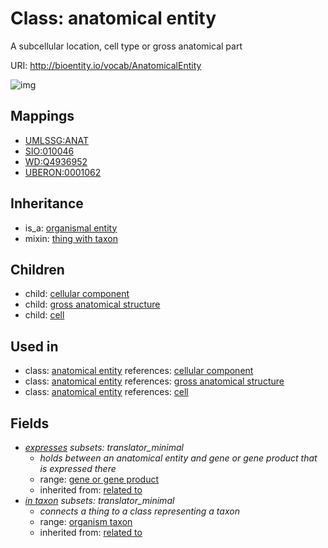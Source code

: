 # Class: anatomical entity


A subcellular location, cell type or gross anatomical part

URI: http://bioentity.io/vocab/AnatomicalEntity

![img](http://yuml.me/diagram/nofunky/class/\[OrganismalEntity]^-\[AnatomicalEntity],%20\[AnatomicalEntity]^-\[Cell],%20\[AnatomicalEntity]^-\[CellularComponent],%20\[AnatomicalEntity]^-\[GrossAnatomicalStructure],%20\[AnatomicalEntity]-%20expresses%20%3F>\[GeneOrGeneProduct],%20\[AnatomicalEntity]-%20in_taxon%20%3F>\[OrganismTaxon],%20\[AnatomicalEntity]uses%20-.->\[ThingWithTaxon],%20)
## Mappings

 * [UMLSSG:ANAT](http://purl.obolibrary.org/obo/UMLSSG_ANAT)
 * [SIO:010046](http://semanticscience.org/resource/SIO_010046)
 * [WD:Q4936952](http://purl.obolibrary.org/obo/WD_Q4936952)
 * [UBERON:0001062](http://purl.obolibrary.org/obo/UBERON_0001062)
## Inheritance

 *  is_a: [organismal entity](OrganismalEntity.md)
 *  mixin: [thing with taxon](ThingWithTaxon.md)
## Children

 *  child: [cellular component](CellularComponent.md)
 *  child: [gross anatomical structure](GrossAnatomicalStructure.md)
 *  child: [cell](Cell.md)
## Used in

 *  class: [anatomical entity](AnatomicalEntity.md) references: [cellular component](CellularComponent.md)
 *  class: [anatomical entity](AnatomicalEntity.md) references: [gross anatomical structure](GrossAnatomicalStructure.md)
 *  class: [anatomical entity](AnatomicalEntity.md) references: [cell](Cell.md)
## Fields

 * _[expresses](expresses.md) *subsets: translator_minimal*_
    * _holds between an anatomical entity and gene or gene product that is expressed there_
    * range: [gene or gene product](GeneOrGeneProduct.md)
    * inherited from: [related to](related_to.md)
 * _[in taxon](in_taxon.md) *subsets: translator_minimal*_
    * _connects a thing to a class representing a taxon_
    * range: [organism taxon](OrganismTaxon.md)
    * inherited from: [related to](related_to.md)
